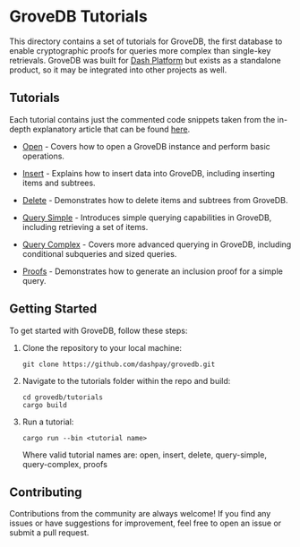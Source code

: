 # GroveDB Tutorials

This directory contains a set of tutorials for GroveDB, the first database to
enable cryptographic proofs for queries more complex than single-key retrievals.
GroveDB was built for [Dash Platform](https://www.dash.org/platform/) but exists
as a standalone product, so it may be integrated into other projects as well.

## Tutorials

Each tutorial contains just the commented code snippets taken from the in-depth
explanatory article that can be found
[here](https://www.grovedb.org/tutorials.html).

- [Open](src/bin/open.rs) - Covers how to open a GroveDB instance and
  perform basic operations.

- [Insert](src/bin/insert.rs) - Explains how to insert data into
  GroveDB, including inserting items and subtrees.

- [Delete](src/bin/delete.rs) - Demonstrates how to delete items and
  subtrees from GroveDB.

- [Query Simple](src/bin/query-simple.rs) - Introduces simple querying
  capabilities in GroveDB, including retrieving a set of items.

- [Query Complex](src/bin/query-complex.rs) - Covers more advanced
  querying in GroveDB, including conditional subqueries and sized queries.

- [Proofs](src/bin/proofs.rs) - Demonstrates how to generate an
  inclusion proof for a simple query.

## Getting Started

To get started with GroveDB, follow these steps:

1. Clone the repository to your local machine:

   ```shell
   git clone https://github.com/dashpay/grovedb.git
   ```

2. Navigate to the tutorials folder within the repo and build:

   ```shell
   cd grovedb/tutorials
   cargo build
   ```

3. Run a tutorial:

   ```shell
   cargo run --bin <tutorial name>
   ```

   Where valid tutorial names are: open, insert, delete, query-simple,
   query-complex, proofs

## Contributing

Contributions from the community are always welcome! If you find any issues or
have suggestions for improvement, feel free to open an issue or submit a pull
request.
